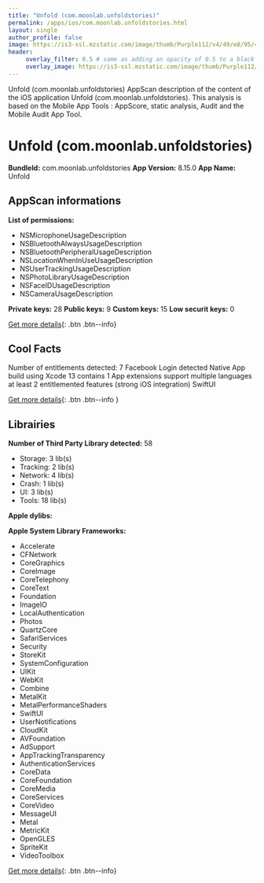 ```yaml
---
title: "Unfold (com.moonlab.unfoldstories)"
permalink: /apps/ios/com.moonlab.unfoldstories.html
layout: single
author_profile: false
image: https://is3-ssl.mzstatic.com/image/thumb/Purple112/v4/49/e8/95/49e8953e-b8ef-d374-ecfb-00d1d94e2477/AppIcon-0-0-1x_U007emarketing-0-10-0-sRGB-85-220.png/512x512bb.jpg
header: 
     overlay_filter: 0.5 # same as adding an opacity of 0.5 to a black background
     overlay_image: https://is3-ssl.mzstatic.com/image/thumb/Purple112/v4/49/e8/95/49e8953e-b8ef-d374-ecfb-00d1d94e2477/AppIcon-0-0-1x_U007emarketing-0-10-0-sRGB-85-220.png/512x512bb.jpg
---
```

Unfold (com.moonlab.unfoldstories) AppScan description of the content of the iOS application Unfold (com.moonlab.unfoldstories). This analysis is based on the Mobile App Tools : AppScore, static analysis, Audit and the Mobile Audit App Tool.

# Unfold (com.moonlab.unfoldstories)

**BundleId:** com.moonlab.unfoldstories
**App Version:** 8.15.0
**App Name:** Unfold


## AppScan informations 

**List of permissions:** 
- NSMicrophoneUsageDescription
- NSBluetoothAlwaysUsageDescription
- NSBluetoothPeripheralUsageDescription
- NSLocationWhenInUseUsageDescription
- NSUserTrackingUsageDescription
- NSPhotoLibraryUsageDescription
- NSFaceIDUsageDescription
- NSCameraUsageDescription
  
  
**Private keys:** 28
**Public keys:** 9
**Custom keys:** 15
**Low securit keys:** 0
  
[Get more details](/pricing.html){: .btn .btn--info}

## Cool Facts

Number of entitlements detected: 7
Facebook Login detected
Native App
build using Xcode 13
contains 1 App extensions
support multiple languages
at least 2 entitlemented features (strong iOS integration)
SwiftUI
  
[Get more details](/pricing.html){: .btn .btn--info }

## Librairies 
**Number of Third Party Library detected:** 58
- Storage: 3 lib(s)
- Tracking: 2 lib(s)
- Network: 4 lib(s)
- Crash: 1 lib(s)
- UI: 3 lib(s)
- Tools: 18 lib(s)


**Apple dylibs:**


**Apple System Library Frameworks:**
- Accelerate
- CFNetwork
- CoreGraphics
- CoreImage
- CoreTelephony
- CoreText
- Foundation
- ImageIO
- LocalAuthentication
- Photos
- QuartzCore
- SafariServices
- Security
- StoreKit
- SystemConfiguration
- UIKit
- WebKit
- Combine
- MetalKit
- MetalPerformanceShaders
- SwiftUI
- UserNotifications
- CloudKit
- AVFoundation
- AdSupport
- AppTrackingTransparency
- AuthenticationServices
- CoreData
- CoreFoundation
- CoreMedia
- CoreServices
- CoreVideo
- MessageUI
- Metal
- MetricKit
- OpenGLES
- SpriteKit
- VideoToolbox


  
[Get more details](/pricing.html){: .btn .btn--info}

